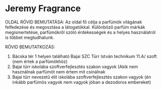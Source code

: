 # Jeremy Fragrance
OLDAL RÖVID BEMUTATÁSA:
  Az oldal fő célja a parfümök világának felfedezése és megosztása a látogatókkal. 
  Különböző parfüm márkák megismertetése, parfümökről szóló érdekességek és a helyes használatról is többet megtudhatunk.

RÖVID BEMUTATKOZÁS:
  1. Bácska tér 1 helyen található Bajai SZC Türr István technikum 11.A/ szoft (nem értek a parfümökhöz)
  2. Bajai türr iskolába szoftverfejlesztés szakon vagyok (Akik nem használnak parfümöt nem értem mit csinálnak
  3. Bajai türr nevezetű elit iskolába szoftverfejlesztés szakon vagyok (én inkább parfümös vagyok nem vagyok jóban a dezodoros embereket)
